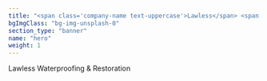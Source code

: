 ```yaml
---
title: "<span class='company-name text-uppercase'>Lawless</span> <span class='text-font-primary'>Restoration & Waterproofing</span>"
bgImgClass: "bg-img-unsplash-0"
section_type: "banner"
name: "hero"
weight: 1
---
```


<span class='company-name text-uppercase'>Lawless</span> Waterproofing & Restoration

